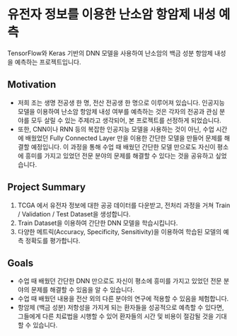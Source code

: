 # 유전자 정보를 이용한 난소암 항암제 내성 예측
TensorFlow와 Keras 기반의 DNN 모델을 사용하여 난소암의 백금 성분 항암제 내성을 예측하는 프로젝트입니다.

## Motivation
- 저희 조는 생명 전공생 한 명, 전산 전공생 한 명으로 이루어져 있습니다. 인공지능 모델을 이용하여 난소암 항암제 내성 여부를 예측하는 것은 각자의 전공과 관심 분야를 모두 살릴 수 있는 주제라고 생각되어, 본 프로젝트를 선정하게 되었습니다.
- 또한, CNN이나 RNN 등의 복잡한 인공지능 모델을 사용하는 것이 아닌, 수업 시간에 배웠었던 Fully Connected Layer 만을 이용한 간단한 모델을 만들어 문제를 해결할 예정입니다. 이 과정을 통해 수업 때 배웠던 간단한 모델 만으로도 자신이 평소에 흥미를 가지고 있었던 전문 분야의 문제를 해결할 수 있다는 것을 공유하고 싶었습니다.

## Project Summary
1. TCGA 에서 유전자 정보에 대한 공공 데이터를 다운받고, 전처리 과정을 거쳐 Train / Validation / Test Dataset을 생성합니다.
2. Train Dataset을 이용하여 간단한 DNN 모델을 학습시킵니다.
3. 다양한 메트릭(Accuracy, Specificity, Sensitivity)을 이용하여 학습된 모델의 예측 정확도를 평가합니다.

## Goals
- 수업 때 배웠던 간단한 DNN 만으로도 자신이 평소에 흥미를 가지고 있었던 전문 분야의 문제를 해결할 수 있음을 알 수 있습니다.
- 수업 때 배웠던 내용을 전산 외의 다른 분야의 연구에 적용할 수 있음을 체험합니다.
- 항암제 (백금 성분) 저항성을 가지게 되는 환자들을 성공적으로 예측할 수 있다면, 그들에게 다른 치료법을 시행할 수 있어 환자들의 시간 및 비용이 절감될 것을 기대할 수 있습니다.
